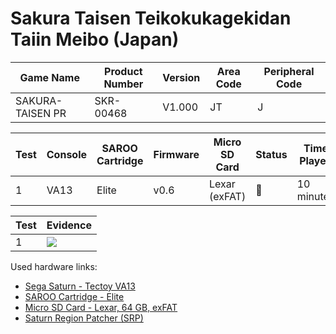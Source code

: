 # Sakura Taisen Teikokukagekidan Taiin Meibo (Japan)

| Game Name        | Product Number | Version | Area Code | Peripheral Code |
| ---------------- | -------------- | ------- | --------- | --------------- |
| SAKURA-TAISEN PR | SKR-00468      | V1.000  | JT        | J               |

| Test | Console | SAROO Cartridge | Firmware | Micro SD Card | Status | Time Played |
| ---- | ------- | --------------- | -------- | ------------- | ------ | ----------- |
| 1    | VA13    | Elite           | v0.6     | Lexar (exFAT) | :100:  | 10 minutes  |

| Test | Evidence                                                                                         |
| ---- | ------------------------------------------------------------------------------------------------ |
| 1    | [![](https://img.youtube.com/vi/a_iKApneORk/0.jpg)](https://www.youtube.com/watch?v=a_iKApneORk) |

Used hardware links:

- [Sega Saturn - Tectoy VA13](../../../../Info/Consoles/VA13/README.md)
- [SAROO Cartridge - Elite](../../../../Info/Cartridges/GuangzhouSanStarOnlineShop/1.6/README.md)
- [Micro SD Card - Lexar, 64 GB, exFAT](../../../../Info/SdCards/Lexar/64GB/exfat/README.md)
- [Saturn Region Patcher (SRP)](https://segaxtreme.net/resources/saturn-region-patcher.81/download)
